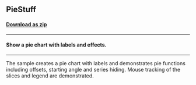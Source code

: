 ## PieStuff
#### [Download as zip](https://minhaskamal.github.io/DownGit/#/home?url=https://github.com/GrapeCity/ComponentOne-WinForms-Samples/tree/master/NetFramework\Charts\VB\PieStuff)
____
#### Show a pie chart with labels and effects.
____
The sample creates a pie chart with labels and demonstrates pie functions including offsets, starting angle and series hiding.  Mouse tracking of the slices and legend are demonstrated. 